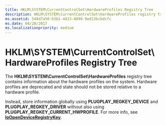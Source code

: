 ```yaml
---
title: HKLM\SYSTEM\CurrentControlSet\HardwareProfiles Registry Tree
description: HKLM\SYSTEM\CurrentControlSet\HardwareProfiles registry tree contains information about the hardware profiles on the system.
ms.assetid: 548d7a50-b3b1-4413-8898-9ed13bcbdcfc
ms.date: 04/20/2017
ms.localizationpriority: medium
---
```


# HKLM\\SYSTEM\\CurrentControlSet\\HardwareProfiles Registry Tree





The **HKLM\\SYSTEM\\CurrentControlSet\\HardwareProfiles** registry tree contains information about the hardware profiles on the system. Hardware profiles are deprecated and state should not be stored relative to a hardware profile.

Instead, store information globally using **PLUGPLAY_REGKEY_DEVICE** and **PLUGPLAY_REGKEY_DRIVER** without also using **PLUGPLAY_REGKEY_CURRENT_HWPROFILE**. For more info, see [**IoOpenDeviceRegistryKey**](https://docs.microsoft.com/windows-hardware/drivers/ddi/content/wdm/nf-wdm-ioopendeviceregistrykey).




